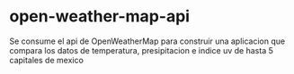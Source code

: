 # open-weather-map-api
Se consume el api de OpenWeatherMap para construir una aplicacion que compara los datos de temperatura, presipitacion e indice uv de hasta 5 capitales de mexico

